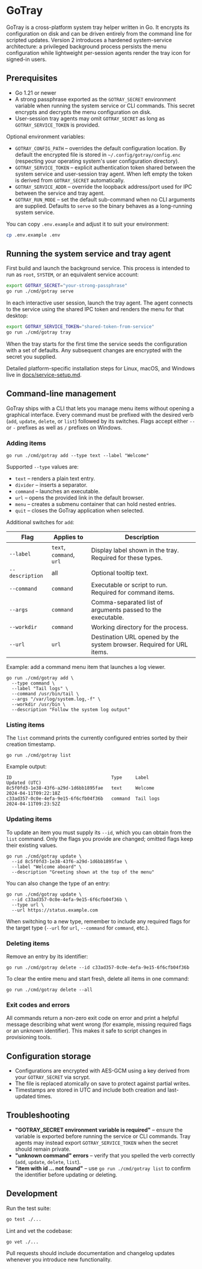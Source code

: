 # GoTray

GoTray is a cross-platform system tray helper written in Go. It encrypts its configuration on disk and can be driven entirely from the command line for scripted updates. Version 2 introduces a hardened system-service architecture: a privileged background process persists the menu configuration while lightweight per-session agents render the tray icon for signed-in users.

## Prerequisites

* Go 1.21 or newer
* A strong passphrase exported as the `GOTRAY_SECRET` environment variable when running the system service or CLI commands. This secret encrypts and decrypts the menu configuration on disk.
* User-session tray agents may omit `GOTRAY_SECRET` as long as `GOTRAY_SERVICE_TOKEN` is provided.

Optional environment variables:

* `GOTRAY_CONFIG_PATH` – overrides the default configuration location. By default the encrypted file is stored in `~/.config/gotray/config.enc` (respecting your operating system's user configuration directory).
* `GOTRAY_SERVICE_TOKEN` – explicit authentication token shared between the system service and user-session tray agent. When left empty the token is derived from `GOTRAY_SECRET` automatically.
* `GOTRAY_SERVICE_ADDR` – override the loopback address/port used for IPC between the service and tray agent.
* `GOTRAY_RUN_MODE` – set the default sub-command when no CLI arguments are supplied. Defaults to `serve` so the binary behaves as a long-running system service.

You can copy `.env.example` and adjust it to suit your environment:

```bash
cp .env.example .env
```

## Running the system service and tray agent

First build and launch the background service. This process is intended to run as `root`, `SYSTEM`, or an equivalent service account:

```bash
export GOTRAY_SECRET="your-strong-passphrase"
go run ./cmd/gotray serve
```

In each interactive user session, launch the tray agent. The agent connects to the service using the shared IPC token and renders the menu for that desktop:

```bash
export GOTRAY_SERVICE_TOKEN="shared-token-from-service"
go run ./cmd/gotray tray
```

When the tray starts for the first time the service seeds the configuration with a set of defaults. Any subsequent changes are encrypted with the secret you supplied.

Detailed platform-specific installation steps for Linux, macOS, and Windows live in [docs/service-setup.md](docs/service-setup.md).

## Command-line management

GoTray ships with a CLI that lets you manage menu items without opening a graphical interface. Every command must be prefixed with the desired verb (`add`, `update`, `delete`, or `list`) followed by its switches. Flags accept either `--` or `-` prefixes as well as `/` prefixes on Windows.

### Adding items

```
go run ./cmd/gotray add --type text --label "Welcome"
```

Supported `--type` values are:

* `text` – renders a plain text entry.
* `divider` – inserts a separator.
* `command` – launches an executable.
* `url` – opens the provided link in the default browser.
* `menu` – creates a submenu container that can hold nested entries.
* `quit` – closes the GoTray application when selected.

Additional switches for `add`:

| Flag | Applies to | Description |
| ---- | ---------- | ----------- |
| `--label` | `text`, `command`, `url` | Display label shown in the tray. Required for these types. |
| `--description` | all | Optional tooltip text. |
| `--command` | `command` | Executable or script to run. Required for command items. |
| `--args` | `command` | Comma-separated list of arguments passed to the executable. |
| `--workdir` | `command` | Working directory for the process. |
| `--url` | `url` | Destination URL opened by the system browser. Required for URL items. |

Example: add a command menu item that launches a log viewer.

```
go run ./cmd/gotray add \
  --type command \
  --label "Tail logs" \
  --command /usr/bin/tail \
  --args "/var/log/system.log,-f" \
  --workdir /usr/bin \
  --description "Follow the system log output"
```

### Listing items

The `list` command prints the currently configured entries sorted by their creation timestamp.

```
go run ./cmd/gotray list
```

Example output:

```
ID                                     Type     Label                Updated (UTC)
8c5f0fd3-1e38-43f6-a29d-1d6bb1895fae   text     Welcome              2024-04-11T09:22:18Z
c33ad357-0c0e-4efa-9e15-6f6cfb04f36b   command  Tail logs            2024-04-11T09:23:52Z
```

### Updating items

To update an item you must supply its `--id`, which you can obtain from the `list` command. Only the flags you provide are changed; omitted flags keep their existing values.

```
go run ./cmd/gotray update \
  --id 8c5f0fd3-1e38-43f6-a29d-1d6bb1895fae \
  --label "Welcome aboard" \
  --description "Greeting shown at the top of the menu"
```

You can also change the type of an entry:

```
go run ./cmd/gotray update \
  --id c33ad357-0c0e-4efa-9e15-6f6cfb04f36b \
  --type url \
  --url https://status.example.com
```

When switching to a new type, remember to include any required flags for the target type (`--url` for `url`, `--command` for `command`, etc.).

### Deleting items

Remove an entry by its identifier:

```
go run ./cmd/gotray delete --id c33ad357-0c0e-4efa-9e15-6f6cfb04f36b
```

To clear the entire menu and start fresh, delete all items in one command:

```
go run ./cmd/gotray delete --all
```

### Exit codes and errors

All commands return a non-zero exit code on error and print a helpful message describing what went wrong (for example, missing required flags or an unknown identifier). This makes it safe to script changes in provisioning tools.

## Configuration storage

* Configurations are encrypted with AES-GCM using a key derived from your `GOTRAY_SECRET` via scrypt.
* The file is replaced atomically on save to protect against partial writes.
* Timestamps are stored in UTC and include both creation and last-updated times.

## Troubleshooting

* **"GOTRAY_SECRET environment variable is required"** – ensure the variable is exported before running the service or CLI commands. Tray agents may instead export `GOTRAY_SERVICE_TOKEN` when the secret should remain private.
* **"unknown command" errors** – verify that you spelled the verb correctly (`add`, `update`, `delete`, `list`).
* **"item with id ... not found"** – use `go run ./cmd/gotray list` to confirm the identifier before updating or deleting.

## Development

Run the test suite:

```bash
go test ./...
```

Lint and vet the codebase:

```bash
go vet ./...
```

Pull requests should include documentation and changelog updates whenever you introduce new functionality.
